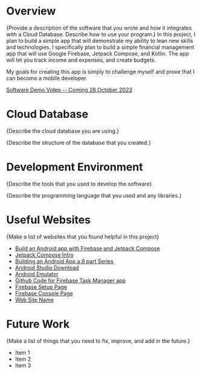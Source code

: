 # Overview

{Provide a description of the software that you wrote and how it integrates with a Cloud Database. Describe how to use your program.}
In this project, I plan to build a simple app that will demonstrate my ability to lean new skills and technologies. I specifically plan to build a simple financial management app that will use Google Firebase, Jetpack Compose, and Kotlin. The app will let you track income and expenses, and create budgets.    

My goals for creating this app is simply to challenge myself and prove that I can become a mobile developer. 


[Software Demo Video -- Coming 28 October 2023](http://youtube.link.goes.here)

# Cloud Database

{Describe the cloud database you are using.}

{Describe the structure of the database that you created.}

# Development Environment

{Describe the tools that you used to develop the software}

{Describe the programming language that you used and any libraries.}

# Useful Websites

{Make a list of websites that you found helpful in this project}

- [Build an Android app with Firebase and Jetpack Compose](https://firebase.google.com/codelabs/build-android-app-with-firebase-compose?hl=en#0)
- [Jetpack Compose Intro](https://developer.android.com/jetpack/compose)
- [Building an Android App a 9 part Series](https://firebase.blog/posts/2022/04/building-an-app-android-jetpack-compose-firebase)
- [Android Studio Download](https://developer.android.com/studio)
- [Android Emulator](https://developer.android.com/studio/run/emulator#install)
- [Github Code for Firebase Task Manager app](https://github.com/FirebaseExtended/make-it-so-android.git)
- [Firebase Setup Page](https://firebase.google.com/)
- [Firebase Console Page](https://console.firebase.google.com/)
- [Web Site Name](http://url.link.goes.here)

# Future Work

{Make a list of things that you need to fix, improve, and add in the future.}

- Item 1
- Item 2
- Item 3
